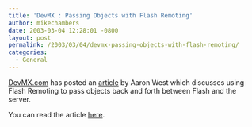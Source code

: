 ```yaml
---
title: 'DevMX : Passing Objects with Flash Remoting'
author: mikechambers
date: 2003-03-04 12:28:01 -0800
layout: post
permalink: /2003/03/04/devmx-passing-objects-with-flash-remoting/
categories:
  - General
---
```



[DevMX.com][1] has posted an [article][2] by Aaron West which discusses using Flash Remoting to pass objects back and forth between Flash and the server.

You can read the article [here][2].

 [1]: http://www.devmx.com
 [2]: http://www.devmx.com/articles.cfm?Mode=Article&c=4&a=23